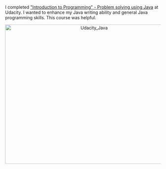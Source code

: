 <html><body><p>I completed <a href="https://www.udacity.com/course/cs046">"Introduction to Programming" - Problem solving using Java</a> at Udacity. I wanted to enhance my Java writing ability and general Java programming skills. This course was helpful.

</p><p style="text-align:center;"><a href="https://www.dropbox.com/s/222q6kxado1u91r/certificate_java_udacity.pdf"><img class="aligncenter size-large wp-image-1336" alt="Udacity_Java" src="http://xtoinf.files.wordpress.com/2013/09/udacity_java.jpg?w=560" width="560" height="451"></a></p></body></html>